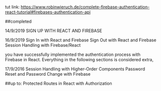 
tut link:
https://www.robinwieruch.de/complete-firebase-authentication-react-tutorial#firebases-authentication-api


##completed

14/9/2019 SIGN UP WITH REACT AND FIREBASE

16/9/2019 Sign In with React and Firebase
  Sign Out with React and Firebase
  Session Handling with Firebase/React

you have successfully implemented the authentication process with Firebase in React. Everything in the following sections is considered extra, 


17/9/2016
  Session Handling with Higher-Order Components
  Password Reset and Password Change with Firebase



##up to:
  Protected Routes in React with Authorization